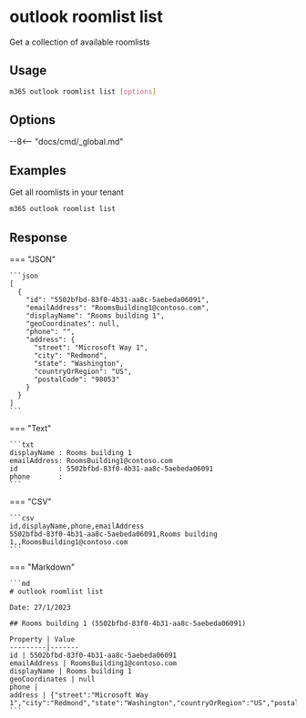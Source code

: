 # outlook roomlist list

Get a collection of available roomlists

## Usage

```sh
m365 outlook roomlist list [options]
```

## Options

--8<-- "docs/cmd/_global.md"

## Examples

Get all roomlists in your tenant

```sh
m365 outlook roomlist list
```

## Response

=== "JSON"

    ```json
    [
      {
        "id": "5502bfbd-83f0-4b31-aa8c-5aebeda06091",
        "emailAddress": "RoomsBuilding1@contoso.com",
        "displayName": "Rooms building 1",
        "geoCoordinates": null,
        "phone": "",
        "address": {
          "street": "Microsoft Way 1",
          "city": "Redmond",
          "state": "Washington",
          "countryOrRegion": "US",
          "postalCode": "98053"
        }
      }
    ]
    ```

=== "Text"

    ```txt
    displayName : Rooms building 1
    emailAddress: RoomsBuilding1@contoso.com
    id          : 5502bfbd-83f0-4b31-aa8c-5aebeda06091
    phone       :
    ```

=== "CSV"

    ```csv
    id,displayName,phone,emailAddress
    5502bfbd-83f0-4b31-aa8c-5aebeda06091,Rooms building 1,,RoomsBuilding1@contoso.com
    ```

=== "Markdown"

    ```md
    # outlook roomlist list

    Date: 27/1/2023

    ## Rooms building 1 (5502bfbd-83f0-4b31-aa8c-5aebeda06091)

    Property | Value
    ---------|-------
    id | 5502bfbd-83f0-4b31-aa8c-5aebeda06091
    emailAddress | RoomsBuilding1@contoso.com
    displayName | Rooms building 1
    geoCoordinates | null
    phone |
    address | {"street":"Microsoft Way 1","city":"Redmond","state":"Washington","countryOrRegion":"US","postalCode":"98053"}
    ```
